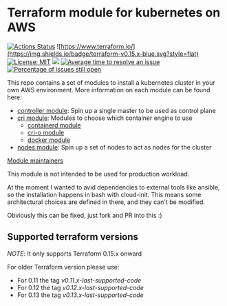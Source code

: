 # Terraform module for kubernetes on AWS

[![Actions Status](https://github.com/jecnua/terraform-aws-kubernetes/workflows/Tests/badge.svg)](https://github.com/jecnua/terraform-aws-kubernetes/actions)
![https://www.terraform.io/](https://img.shields.io/badge/terraform-v0.15.x-blue.svg?style=flat)
[![License: MIT](https://img.shields.io/badge/license-MIT-yellow.svg)](https://opensource.org/licenses/MIT)
![](https://img.shields.io/maintenance/yes/2021.svg)
[![Average time to resolve an issue](http://isitmaintained.com/badge/resolution/jecnua/terraform-aws-kubernetes.svg)](http://isitmaintained.com/project/jecnua/terraform-aws-kubernetes "Average time to resolve an issue")
[![Percentage of issues still open](http://isitmaintained.com/badge/open/jecnua/terraform-aws-kubernetes.svg)](http://isitmaintained.com/project/jecnua/terraform-aws-kubernetes "Percentage of issues still open")

This repo contains a set of modules to install a kubernetes cluster in your own AWS environment.
More information on each module can be found here:

- [controller module](modules/controllers/): Spin up a single master to be used as control plane
- [cri module](modules/cri/): Modules to choose which container engine to use
    - [containerd module](modules/controllers/containerd)
    - [cri-o module](modules/controllers/cri-o)
    - [docker module](modules/controllers/docker)
- [nodes module](modules/nodes/): Spin up a set of nodes to act as nodes for the cluster

[Module maintainers](MAINTAINERS.md)

This module is not intended to be used for production workload.

At the moment I wanted to avid dependencies to external tools like ansible, so the installation happens in bash with
cloud-init. This means some architectural choices are defined in there, and they can't be modified.

Obviously this can be fixed, just fork and PR into this :)

## Supported terraform versions

*NOTE*: It only supports Terraform 0.15.x onward

For older Terraform version please use:

- For 0.11 the tag _v0.11.x-last-supported-code_
- For 0.12 the tag _v0.12.x-last-supported-code_
- For 0.13 the tag _v0.13.x-last-supported-code_

